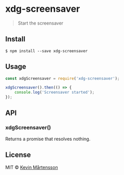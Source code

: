 # xdg-screensaver

> Start the screensaver


## Install

```
$ npm install --save xdg-screensaver
```


## Usage

```js
const xdgScreensaver = require('xdg-screensaver');

xdgScreensaver().then(() => {
	console.log('Screensaver started');
});
```


## API

### xdgScreensaver()

Returns a promise that resolves nothing.


## License

MIT © [Kevin Mårtensson](http://github.com/kevva)
